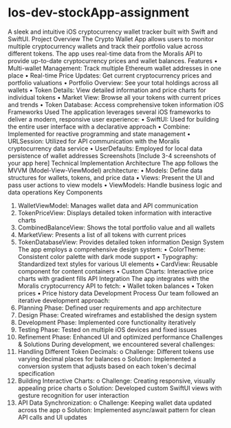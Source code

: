 # Ios-dev-stockApp-assignment
A sleek and intuitive iOS cryptocurrency wallet tracker built with Swift and SwiftUI.
Project Overview
The Crypto Wallet App allows users to monitor multiple cryptocurrency wallets and track their portfolio value across different tokens. The app uses real-time data from the Moralis API to provide up-to-date cryptocurrency prices and wallet balances.
Features
•	Multi-wallet Management: Track multiple Ethereum wallet addresses in one place
•	Real-time Price Updates: Get current cryptocurrency prices and portfolio valuations
•	Portfolio Overview: See your total holdings across all wallets
•	Token Details: View detailed information and price charts for individual tokens
•	Market View: Browse all your tokens with current prices and trends
•	Token Database: Access comprehensive token information
iOS Frameworks Used
The application leverages several iOS frameworks to deliver a modern, responsive user experience:
•	SwiftUI: Used for building the entire user interface with a declarative approach
•	Combine: Implemented for reactive programming and state management
•	URLSession: Utilized for API communication with the Moralis cryptocurrency data service
•	UserDefaults: Employed for local data persistence of wallet addresses
Screenshots
[Include 3-4 screenshots of your app here]
Technical Implementation
Architecture
The app follows the MVVM (Model-View-ViewModel) architecture:
•	Models: Define data structures for wallets, tokens, and price data
•	Views: Present the UI and pass user actions to view models
•	ViewModels: Handle business logic and data operations
Key Components
1.	WalletViewModel: Manages wallet data and API communication
2.	TokenPriceView: Displays detailed token information with interactive charts
3.	CombinedBalanceView: Shows the total portfolio value and all wallets
4.	MarketView: Presents a list of all tokens with current prices
5.	TokenDatabaseView: Provides detailed token information
Design System
The app employs a comprehensive design system:
•	ColorTheme: Consistent color palette with dark mode support
•	Typography: Standardized text styles for various UI elements
•	CardView: Reusable component for content containers
•	Custom Charts: Interactive price charts with gradient fills
API Integration
The app integrates with the Moralis cryptocurrency API to fetch:
•	Wallet token balances
•	Token prices
•	Price history data
Development Process
Our team followed an iterative development approach:
1.	Planning Phase: Defined user requirements and app architecture
2.	Design Phase: Created wireframes and established the design system
3.	Development Phase: Implemented core functionality iteratively
4.	Testing Phase: Tested on multiple iOS devices and fixed issues
5.	Refinement Phase: Enhanced UI and optimized performance
Challenges & Solutions
During development, we encountered several challenges:
1.	Handling Different Token Decimals: 
o	Challenge: Different tokens use varying decimal places for balances
o	Solution: Implemented a conversion system that adjusts based on each token's decimal specification
2.	Building Interactive Charts: 
o	Challenge: Creating responsive, visually appealing price charts
o	Solution: Developed custom SwiftUI views with gesture recognition for user interaction
3.	API Data Synchronization: 
o	Challenge: Keeping wallet data updated across the app
o	Solution: Implemented async/await pattern for clean API calls and UI updates
